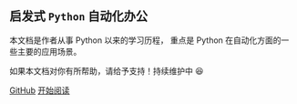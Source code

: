 
## 启发式 `Python` 自动化办公

本文档是作者从事 Python 以来的学习历程，
重点是 Python 在自动化方面的一些主要的应用场景。


如果本文档对你有所帮助，请给予支持！持续维护中 :laughing:

<!-- ![GitHub-Stars](https://img.shields.io/badge/Stars-13.4k-brightgreen)
![Forks](https://img.shields.io/badge/Forks-1.7k-blue) -->

[GitHub](https://github.com/py-gzky/)
[开始阅读](README.md)
